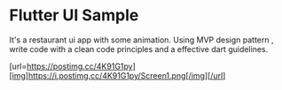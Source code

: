 # Flutter UI Sample

It's a restaurant ui app with some animation.
Using MVP design pattern , write code with a clean code principles and a effective dart guidelines.


[url=https://postimg.cc/4K91G1py][img]https://i.postimg.cc/4K91G1py/Screen1.png[/img][/url]




